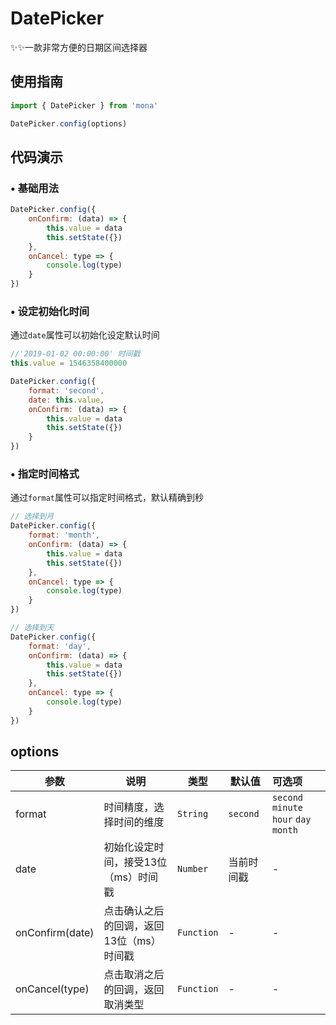 # DatePicker
✨✨一款非常方便的日期区间选择器

## 使用指南
```jsx
import { DatePicker } from 'mona'

DatePicker.config(options)
```

## 代码演示

### • 基础用法

```jsx
DatePicker.config({
	onConfirm: (data) => {
		this.value = data
		this.setState({})
	},
	onCancel: type => {
		console.log(type)
	}
})
```

### • 设定初始化时间
通过`date`属性可以初始化设定默认时间

```jsx
//'2019-01-02 00:00:00' 时间戳
this.value = 1546358400000

DatePicker.config({
	format: 'second',
	date: this.value,
	onConfirm: (data) => {
		this.value = data
		this.setState({})
	}
})
```

### • 指定时间格式
通过`format`属性可以指定时间格式，默认精确到秒

```jsx
// 选择到月
DatePicker.config({
	format: 'month',
	onConfirm: (data) => {
		this.value = data
		this.setState({})
	},
	onCancel: type => {
		console.log(type)
	}
})
```

```jsx
// 选择到天
DatePicker.config({
	format: 'day',
	onConfirm: (data) => {
		this.value = data
		this.setState({})
	},
	onCancel: type => {
		console.log(type)
	}
})
```

## options

| 参数 | 说明 | 类型 | 默认值 | 可选项 |
| --- | --- | --- | --- | :-- |
| format | 时间精度，选择时间的维度 | `String` | `second` | `second` `minute` `hour` `day` `month` |
| date | 初始化设定时间，接受13位（ms）时间戳 | `Number` | 当前时间戳 | - |
| onConfirm(date) | 点击确认之后的回调，返回13位（ms）时间戳 | `Function` | - | - |
| onCancel(type) | 点击取消之后的回调，返回取消类型 | `Function` | - | - |
